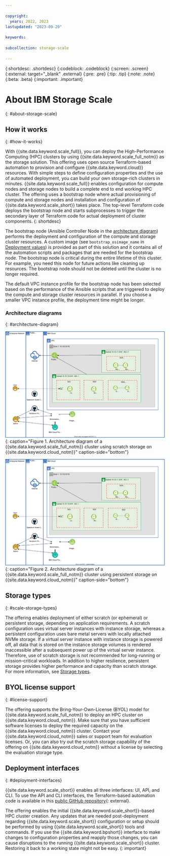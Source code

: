 ```yaml
---

copyright:
  years: 2022, 2023
lastupdated: "2023-09-20"

keywords: 

subcollection: storage-scale

---
```


{:shortdesc: .shortdesc}
{:codeblock: .codeblock}
{:screen: .screen}
{:external: target="_blank" .external}
{:pre: .pre}
{:tip: .tip}
{:note: .note}
{:beta: .beta}
{:important: .important}

# About IBM Storage Scale
{: #about-storage-scale}

## How it works
{: #how-it-works}

With {{site.data.keyword.scale_full}}, you can deploy the High-Performance Computing (HPC) clusters by using {{site.data.keyword.scale_full_notm}} as the storage solution. This offering uses open source Terraform-based automation to provision and configure {{site.data.keyword.cloud}} resources. With simple steps to define configuration properties and the use of automated deployment, you can build your own storage-rich clusters in minutes. {{site.data.keyword.scale_full}} enables configuration for compute nodes and storage nodes to build a complete end to end working HPC cluster. The offering uses a bootstrap node where actual provisioning of compute and storage nodes and installation and configuration of {{site.data.keyword.scale_short}} takes place. The top-level Terraform code deploys the bootstrap node and starts subprocesses to trigger the secondary layer of Terraform code for actual deployment of cluster components.
{: shortdesc}

The bootstrap node (Ansible Controller Node in the [architecture diagram](/docs/storage-scale?topic=storage-scale-about-storage-scale#architecture-diagram)) performs the deployment and configuration of the compute and storage cluster resources. A custom image (see `bootstrap_osimage_name` in [Deployment values](/docs/storage-scale?topic=storage-scale-deployment-values)) is provided as part of this solution and it contains all of the automation scripts and packages that are needed for the bootstrap node. The bootstrap node is critical during the entire lifetime of this cluster. For example, you need this node for future actions like cleaning up resources. The bootstrap node should not be deleted until the cluster is no longer required.

The default VPC instance profile for the bootstrap node has been selected based on the performance of the Ansible scripts that are triggered to deploy the compute and storage cluster resources in parallel. If you choose a smaller VPC instance profile, the deployment time might be longer.

### Architecture diagrams
{: #architecture-diagram}

![Architecture diagram](images/hpccluster_scale_scratch_architecture.svg){: caption="Figure 1. Architecture diagram of a {{site.data.keyword.scale_full_notm}} cluster using scratch storage on {{site.data.keyword.cloud_notm}}" caption-side="bottom"}

![Architecture diagram persistent](images/hpccluster_scale_persistent_architecture_05_26_22.svg){: caption="Figure 2. Architecture diagram of a {{site.data.keyword.scale_full_notm}} cluster using persistent storage on {{site.data.keyword.cloud_notm}}" caption-side="bottom"}

## Storage types
{: #scale-storage-types}

The offering enables deployment of either scratch (or ephemeral) or persistent storage, depending on application requirements. A scratch configuration uses virtual server instances with instance storage, whereas a persistent configuration uses bare metal servers with locally attached NVMe storage. If a virtual server instance with instance storage is powered off, all data that is stored on the instance storage volumes is rendered inaccessible after a subsequent power up of the virtual server instance. Therefore, use of scratch storage is not recommended for long-running or mission-critical workloads. In addition to higher resilience, persistent storage provides higher performance and capacity than scratch storage. For more information, see [Storage types](/docs/storage-scale?topic=storage-scale-storage-types).

## BYOL license support
{: #license-support}

The offering supports the Bring-Your-Own-License (BYOL) model for {{site.data.keyword.scale_full_notm}} to deploy an HPC cluster on {{site.data.keyword.cloud_notm}}. Make sure that you have sufficient software licenses to deploy the required capacity on the {{site.data.keyword.cloud_notm}} cluster. Contact your {{site.data.keyword.cloud_notm}} sales or support team for evaluation licenses. Or, you can also try out the scratch storage capability of the offering on {{site.data.keyword.cloud_notm}} without a license by selecting the evaluation storage type.

## Deployment interfaces
{: #deployment-interfaces}

{{site.data.keyword.scale_short}} enables all three interfaces: UI, API, and CLI. To use the API and CLI interfaces, the Terraform-based automation code is available in this [public GitHub repository](https://github.com/IBM/ibm-spectrum-scale-ibm-cloud-schematics){: external}.

The offering enables the initial {{site.data.keyword.scale_short}}-based HPC cluster creation. Any updates that are needed post-deployment regarding {{site.data.keyword.scale_short}} configuration or setup should be performed by using {{site.data.keyword.scale_short}} tools and commands. If you use the {{site.data.keyword.bpshort}} interface to make changes to configuration properties and reapply those changes, you can cause disruptions to the running {{site.data.keyword.scale_short}} cluster. Restoring it back to a working state might not be easy.
{: important}

 
